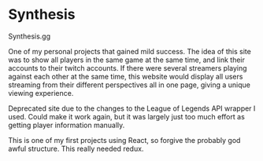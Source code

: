# Synthesis
Synthesis.gg

One of my personal projects that gained mild success. The idea of this site was to show all players in the same game at the same time,
and link their accounts to their twitch accounts. If there were several streamers playing against each other at the same time, this
website would display all users streaming from their different perspectives all in one page, giving a unique viewing experience.

Deprecated site due to the changes to the League of Legends API wrapper I used. Could make it work again, but it was largely just too much
effort as getting player information manually.

This is one of my first projects using React, so forgive the probably god awful structure. This really needed redux.
